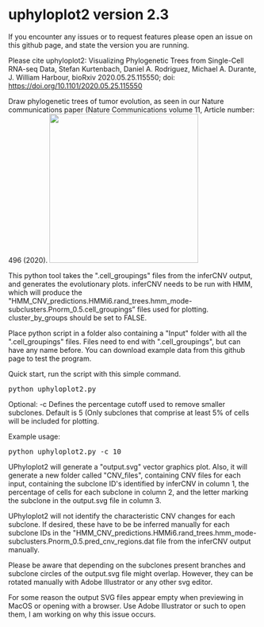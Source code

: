 # uphyloplot2 version 2.3
If you encounter any issues or to request features please open an issue on this github page, and state the version you are running.

Please cite  uphyloplot2: Visualizing Phylogenetic Trees from Single-Cell RNA-seq Data, Stefan Kurtenbach, Daniel A. Rodriguez, Michael A. Durante, J. William Harbour, bioRxiv 2020.05.25.115550; doi: https://doi.org/10.1101/2020.05.25.115550 

Draw phylogenetic trees of tumor evolution, as seen in our Nature communications paper (Nature Communications volume 11, Article number: 496 (2020). 
<img src="https://raw.githubusercontent.com/StefanKurtenbach/uphyloplot2/master/Screen%20Shot%202019-06-26%20at%2010.43.48%20AM.png" width="300">

This python tool takes the ".cell_groupings" files from the inferCNV output, and generates the evolutionary plots. inferCNV needs to be run with HMM, which will produce the "HMM_CNV_predictions.HMMi6.rand_trees.hmm_mode-subclusters.Pnorm_0.5.cell_groupings” files used for plotting. cluster_by_groups should be set to FALSE.

Place python script in a folder also containing a "Input" folder with all the ".cell_groupings" files. Files need to end with ".cell_groupings", but can have any name before. You can download example data from this github page to test the program. 

Quick start, run the script with this simple command. 
<pre>
python uphyloplot2.py
</pre>
Optional:
-c Defines the percentage cutoff used to remove smaller subclones. Default is 5 (Only subclones that comprise at least 5% of cells will be included for plotting.

Example usage:
<pre>
python uphyloplot2.py -c 10
</pre>


UPhyloplot2 will generate a "output.svg" vector graphics plot. Also, it will generate a new folder called "CNV_files", containing CNV files for each input, containing the subclone ID's identified by inferCNV in column 1, the percentage of cells for each subclone in column 2, and the letter marking the subclone in the output.svg file in column 3. 

UPhyloplot2 will not identify the characteristic CNV changes for each subclone. If desired, these have to be be inferred manually for each subclone IDs in the "HMM_CNV_predictions.HMMi6.rand_trees.hmm_mode-subclusters.Pnorm_0.5.pred_cnv_regions.dat file from the inferCNV output manually.

Please be aware that depending on the subclones present branches and subclone circles of the output.svg file might overlap. However, they can be rotated manually with Adobe Illustrator or any other svg editor. 

For some reason the output SVG files appear empty when previewing in MacOS or opening with a browser. Use Adobe Illustrator or such to open them, I am working on why this issue occurs.
